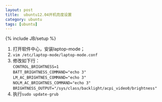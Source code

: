 ```yaml
---
layout: post
title:  ubuntu12.04开机亮度设置
category: ubuntu
tags: [ubuntu]
---
```

{% include JB/setup %}

1. 打开软件中心，安装laptop-mode；
2. `vim /etc/laptop-mode/laptop-mode.conf`
3. 修改如下行：   
`CONTROL_BRIGHTNESS=1`   
`BATT_BRIGHTNESS_COMMAND="echo 3"`  
`LM_AC_BRIGHTNES_COMMAND="echo 3"`  
`NOLM_AC_BRIGHTNES_COMMAND="echo 3"`  
`BRIGHTNESS_OUTPUT="/sys/class/backlight/acpi_video0/brightness"`  
4. 执行`sudo update-grub`
